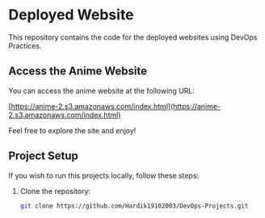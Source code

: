 # Deployed Website

This repository contains the code for the deployed websites using DevOps Practices.

## Access the Anime Website

You can access the anime website at the following URL:

[https://anime-2.s3.amazonaws.com/index.html](https://anime-2.s3.amazonaws.com/index.html)

Feel free to explore the site and enjoy!

## Project Setup

If you wish to run this projects locally, follow these steps:

1. Clone the repository:
   ```bash
   git clone https://github.com/Hardik19102003/DevOps-Projects.git
